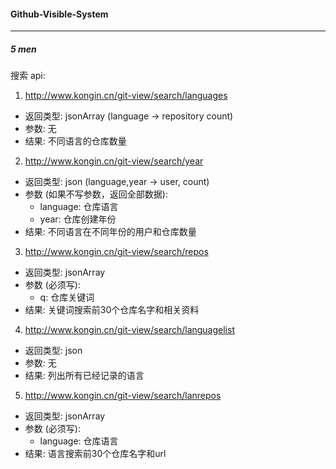 #### Github-Visible-System
---
##### 5 men

搜索 api:
1. http://www.kongin.cn/git-view/search/languages
- 返回类型: jsonArray (language -> repository count)
- 参数: 无
- 结果: 不同语言的仓库数量

2. http://www.kongin.cn/git-view/search/year
- 返回类型: json (language,year -> user, count)
- 参数 (如果不写参数，返回全部数据): 
  - language: 仓库语言
  - year: 仓库创建年份
- 结果: 不同语言在不同年份的用户和仓库数量

3. http://www.kongin.cn/git-view/search/repos
- 返回类型: jsonArray
- 参数 (必须写): 
  - q: 仓库关键词
- 结果: 关键词搜索前30个仓库名字和相关资料

4. http://www.kongin.cn/git-view/search/languagelist
- 返回类型: json
- 参数: 无
- 结果: 列出所有已经记录的语言

5. http://www.kongin.cn/git-view/search/lanrepos
- 返回类型: jsonArray
- 参数 (必须写): 
  - language: 仓库语言
- 结果: 语言搜索前30个仓库名字和url